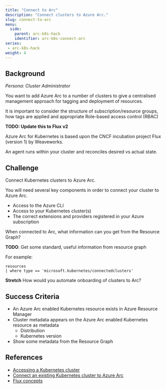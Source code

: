 ```yaml
---
title: "Connect to Arc"
description: "Connect clusters to Azure Arc."
slug: connect-to-arc
menu:
  side:
    parent: arc-k8s-hack
    identifier: arc-k8s-connect-arc
series:
 - arc-k8s-hack
weight: 4
---
```


## Background

*Persona: Cluster Administrator*

You want to add Azure Arc to a number of clusters to give a centralised management approach for tagging and deployment of resources.

It is important to consider the structure of subscription/resource groups, how tags are applied and appropriate Role-based access control (RBAC)

**TODO: Update this to Flux v2**

Azure Arc for Kubernetes is based upon the CNCF incubation project Flux (version 1) by Weaveworks.

An agent runs within your cluster and reconciles desired vs actual state.

## Challenge

Connect Kubernetes clusters to Azure Arc.

You will need several key components in order to connect your cluster to Azure Arc.

* Access to the Azure CLI
* Access to your Kubernetes cluster(s)
* The correct extensions and providers registered in your Azure subscription

When connected to Arc, what information can you get from the Resource Graph?

**TODO**: Get some standard, useful information from resource graph

For example:
```
resources
| where type == 'microsoft.kubernetes/connectedclusters'
```

**Stretch** How would you automate onboarding of clusters to Arc?

## Success Criteria

* An Azure Arc enabled Kubernetes resource exists in Azure Resource Manager
* Cluster metadata appears on the Azure Arc enabled Kubernetes resource as metadata
  * Distribution
  * Kubernetes version
* Show some metadata from the Resource Graph

## References

* [Accessing a Kubernetes cluster](https://kubernetes.io/docs/tasks/access-application-cluster/configure-access-multiple-clusters/#set-the-kubeconfig-environment-variable)
* [Connect an existing Kubernetes cluster to Azure Arc](https://docs.microsoft.com/azure/azure-arc/kubernetes/quickstart-connect-cluster)
* [Flux concepts](https://fluxcd.io/docs/concepts/)
